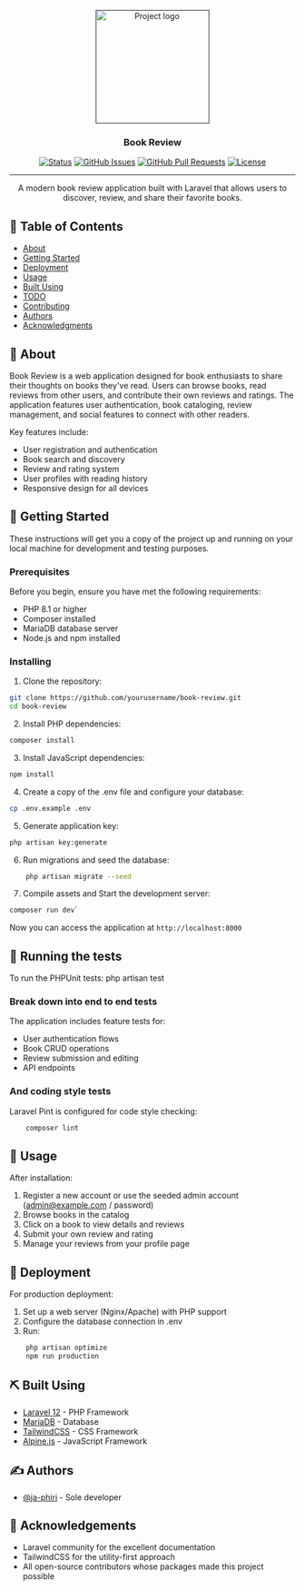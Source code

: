 <p align="center">
  <a href="" rel="noopener">
 <img width=200px height=200px src="https://i.imgur.com/6wj0hh6.jpg" alt="Project logo"></a>
</p>

<h3 align="center">Book Review</h3>

<div align="center">

[![Status](https://img.shields.io/badge/status-active-success.svg)]()
[![GitHub Issues](https://img.shields.io/github/issues/yourusername/book-review.svg)](https://github.com/yourusername/book-review/issues)
[![GitHub Pull Requests](https://img.shields.io/github/issues-pr/yourusername/book-review.svg)](https://github.com/yourusername/book-review/pulls)
[![License](https://img.shields.io/badge/license-MIT-blue.svg)](/LICENSE)

</div>

---

<p align="center"> A modern book review application built with Laravel that allows users to discover, review, and share their favorite books.
    <br> 
</p>

## 📝 Table of Contents

- [About](#about)
- [Getting Started](#getting_started)
- [Deployment](#deployment)
- [Usage](#usage)
- [Built Using](#built_using)
- [TODO](../TODO.md)
- [Contributing](../CONTRIBUTING.md)
- [Authors](#authors)
- [Acknowledgments](#acknowledgement)

## 🧐 About <a name = "about"></a>

Book Review is a web application designed for book enthusiasts to share their thoughts on books they've read. Users can browse books, read reviews from other users, and contribute their own reviews and ratings. The application features user authentication, book cataloging, review management, and social features to connect with other readers.

Key features include:
- User registration and authentication
- Book search and discovery
- Review and rating system
- User profiles with reading history
- Responsive design for all devices

## 🏁 Getting Started <a name = "getting_started"></a>

These instructions will get you a copy of the project up and running on your local machine for development and testing purposes.

### Prerequisites

Before you begin, ensure you have met the following requirements:
- PHP 8.1 or higher
- Composer installed
- MariaDB database server
- Node.js and npm installed

### Installing

1. Clone the repository: 
```bash
git clone https://github.com/yourusername/book-review.git
cd book-review
```

2. Install PHP dependencies:
```bash
composer install
```

3. Install JavaScript dependencies:
```bash
npm install
```

4. Create a copy of the .env file and configure your database:
```bash
cp .env.example .env
```

5. Generate application key:
```bash
php artisan key:generate
```

6. Run migrations and seed the database:
```bash
    php artisan migrate --seed
```

7. Compile assets and Start the development server:
```bash
composer run dev`
 ```   

Now you can access the application at `http://localhost:8000`

## 🔧 Running the tests <a name = "tests"></a>

To run the PHPUnit tests:
    php artisan test

### Break down into end to end tests

The application includes feature tests for:
- User authentication flows
- Book CRUD operations
- Review submission and editing
- API endpoints

### And coding style tests

Laravel Pint is configured for code style checking:
```bash
    composer lint
```

## 🎈 Usage <a name="usage"></a>

After installation:
1. Register a new account or use the seeded admin account (admin@example.com / password)
2. Browse books in the catalog
3. Click on a book to view details and reviews
4. Submit your own review and rating
5. Manage your reviews from your profile page

## 🚀 Deployment <a name = "deployment"></a>

For production deployment:
1. Set up a web server (Nginx/Apache) with PHP support
2. Configure the database connection in .env
3. Run:
```bash
    php artisan optimize
    npm run production
```

## ⛏️ Built Using <a name = "built_using"></a>

- [Laravel 12](https://laravel.com/) - PHP Framework
- [MariaDB](https://mariadb.org/) - Database
- [TailwindCSS](https://tailwindcss.com/) - CSS Framework
- [Alpine.js](https://alpinejs.dev/) - JavaScript Framework

## ✍️ Authors <a name = "authors"></a>

- [@ja-phiri](https://github.com/ja-phiri) - Sole developer

## 🎉 Acknowledgements <a name = "acknowledgement"></a>

- Laravel community for the excellent documentation
- TailwindCSS for the utility-first approach
- All open-source contributors whose packages made this project possible